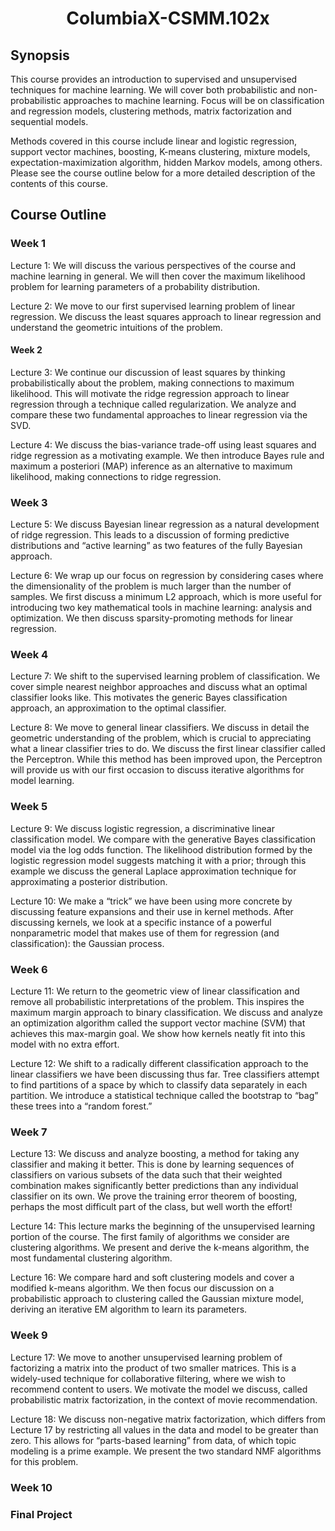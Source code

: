 <h1 align="center"> ColumbiaX-CSMM.102x </h1>

## Synopsis
This course provides an introduction to supervised and unsupervised techniques for machine learning. We will cover both probabilistic and non-probabilistic approaches to machine learning. Focus will be on classification and regression models, clustering methods, matrix factorization and sequential models.

Methods covered in this course include linear and logistic regression, support vector machines, boosting, K-means clustering, mixture models, expectation-maximization algorithm, hidden Markov models, among others. Please see the course outline below for a more detailed description of the contents of this course.

## Course Outline
### Week 1
Lecture 1: We will discuss the various perspectives of the course and machine learning in general. We will then cover the maximum likelihood problem for learning parameters of a probability distribution.

Lecture 2: We move to our first supervised learning problem of linear regression. We discuss the least squares approach to linear regression and understand the geometric intuitions of the problem.

#### Week 2
Lecture 3: We continue our discussion of least squares by thinking probabilistically about the problem, making connections to maximum likelihood. This will motivate the ridge regression approach to linear regression through a technique called regularization. We analyze and compare these two fundamental approaches to linear regression via the SVD.

Lecture 4: We discuss the bias-variance trade-off using least squares and ridge regression as a motivating example. We then introduce Bayes rule and maximum a posteriori (MAP) inference as an alternative to maximum likelihood, making connections to ridge regression.

### Week 3
Lecture 5: We discuss Bayesian linear regression as a natural development of ridge regression. This leads to a discussion of forming predictive distributions and “active learning” as two features of the fully Bayesian approach.

Lecture 6: We wrap up our focus on regression by considering cases where the dimensionality of the problem is much larger than the number of samples. We first discuss a minimum L2 approach, which is more useful for introducing two key mathematical tools in machine learning: analysis and optimization. We then discuss sparsity-promoting methods for linear regression.

### Week 4
Lecture 7: We shift to the supervised learning problem of classification. We cover simple nearest neighbor approaches and discuss what an optimal classifier looks like. This motivates the generic Bayes classification approach, an approximation to the optimal classifier.

Lecture 8: We move to general linear classifiers. We discuss in detail the geometric understanding of the problem, which is crucial to appreciating what a linear classifier tries to do. We discuss the first linear classifier called the Perceptron. While this method has been improved upon, the Perceptron will provide us with our first occasion to discuss iterative algorithms for model learning.

### Week 5
Lecture 9: We discuss logistic regression, a discriminative linear classification model. We compare with the generative Bayes classification model via the log odds function. The likelihood distribution formed by the logistic regression model suggests matching it with a prior; through this example we discuss the general Laplace approximation technique for approximating a posterior distribution.

Lecture 10: We make a “trick” we have been using more concrete by discussing feature expansions and their use in kernel methods. After discussing kernels, we look at a specific instance of a powerful nonparametric model that makes use of them for regression (and classification): the Gaussian process.

### Week 6
Lecture 11: We return to the geometric view of linear classification and remove all probabilistic interpretations of the problem. This inspires the maximum margin approach to binary classification. We discuss and analyze an optimization algorithm called the support vector machine (SVM) that achieves this max-margin goal. We show how kernels neatly fit into this model with no extra effort.

Lecture 12: We shift to a radically different classification approach to the linear classifiers we have been discussing thus far. Tree classifiers attempt to find partitions of a space by which to classify data separately in each partition. We introduce a statistical technique called the bootstrap to “bag” these trees into a “random forest.”

### Week 7
Lecture 13: We discuss and analyze boosting, a method for taking any classifier and making it better. This is done by learning sequences of classifiers on various subsets of the data such that their weighted combination makes significantly better predictions than any individual classifier on its own. We prove the training error theorem of boosting, perhaps the most difficult part of the class, but well worth the effort!

Lecture 14: This lecture marks the beginning of the unsupervised learning portion of the course. The first family of algorithms we consider are clustering algorithms. We present and derive the k-means algorithm, the most fundamental clustering algorithm.



Lecture 16: We compare hard and soft clustering models and cover a modified k-means algorithm. We then focus our discussion on a probabilistic approach to clustering called the Gaussian mixture model, deriving an iterative EM algorithm to learn its parameters.

### Week 9
Lecture 17: We move to another unsupervised learning problem of factorizing a matrix into the product of two smaller matrices. This is a widely-used technique for collaborative filtering, where we wish to recommend content to users. We motivate the model we discuss, called probabilistic matrix factorization, in the context of movie recommendation.

Lecture 18: We discuss non-negative matrix factorization, which differs from Lecture 17 by restricting all values in the data and model to be greater than zero. This allows for “parts-based learning” from data, of which topic modeling is a prime example. We present the two standard NMF algorithms for this problem.

### Week 10





### Final Project

